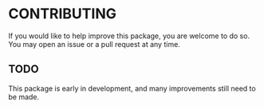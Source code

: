 # CONTRIBUTING

If you would like to help improve this package, you are welcome to do so. You may open an issue or a pull request at any time. 

## TODO

This package is early in development, and many improvements still need to be made.